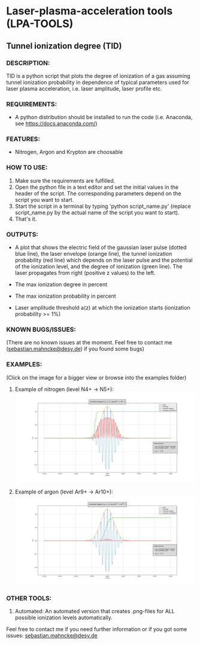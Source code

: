 # Laser-plasma-acceleration tools (LPA-TOOLS)

## Tunnel ionization degree (TID)

### DESCRIPTION:

TID is a python script that plots the degree of ionization of a gas assuming tunnel ionization probability in dependence of typical parameters used for laser plasma acceleration, i.e. laser amplitude, laser profile etc.

### REQUIREMENTS:

- A python distribution should be installed to run the code (i.e. Anaconda, see https://docs.anaconda.com/)

### FEATURES:

- Nitrogen, Argon and Krypton are choosable

### HOW TO USE:

1. Make sure the requirements are fulfilled.
2. Open the python file in a text editor and set the initial values in the header of the script. The corresponding
   parameters depend on the script you want to start.
3. Start the script in a terminal by typing 'python script_name.py' (replace script_name.py by the actual name of the
   script you want to start).
4. That's it.
      
### OUTPUTS:

- A plot that shows the electric field of the gaussian laser pulse (dotted blue line), the laser envelope (orange line), the tunnel ionization probability (red line) which depends on the laser pulse and the potential of the ionization level, and the degree of ionization (green line). The laser propagates from right (positive z values) to the left. 

- The max ionization degree in percent
- The max ionization probability in percent
- Laser amplitude threshold a(z) at which the ionization starts (ionization probability >= 1%)

### KNOWN BUGS/ISSUES:

(There are no known issues at the moment. Feel free to contact me (sebastian.mahncke@desy.de) if you found some bugs)

### EXAMPLES:
(Click on the image for a bigger view or browse into the examples folder)
1. Example of nitrogen (level N4+ -> N5+):
![alt Example](https://github.com/smahncke/LPA-TOOLS/blob/master/tunnel_ionization/ion_degree/examples/Nitrogen/N_5.png?raw=true)

2. Example of argon (level Ar9+ -> Ar10+):
![alt Example](https://github.com/smahncke/LPA-TOOLS/blob/master/tunnel_ionization/ion_degree/examples/Argon/Ar_10.png?raw=true)

### OTHER TOOLS:

1. Automated: An automated version that creates .png-files for ALL possible ionization levels automatically.


Feel free to contact me if you need further information or if you got some issues: sebastian.mahncke@desy.de


